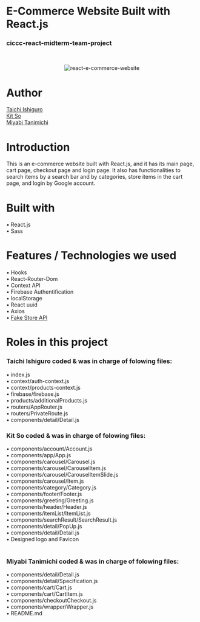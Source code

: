 # E-Commerce Website Built with React.js
### ciccc-react-midterm-team-project 
<br/>

<p align="center">
  <img src="https://user-images.githubusercontent.com/69213541/121105719-78882e80-c7b9-11eb-872f-ad9de9e35dba.gif" alt="react-e-commerce-website" /><br>
</p>


# Author
[Taichi Ishiguro](https://github.com/BlackStone8960) <br/>
[Kit So](https://github.com/Kit486759) <br/>
[Miyabi Tanimichi](https://github.com/miyabitanimchi)

# Introduction
This is an e-commerce website built with React.js, and it has its main page, cart page, checkout page and login page. It also has functionalities to search items by a search bar and by categories, store items in the cart page, and login by Google account. 

# Built with
• React.js <br/>
• Sass

# Features / Technologies we used
• Hooks <br/>
• React-Router-Dom <br/>
• Context API <br/>
• Firebase Authentification <br/>
• localStorage <br/>
• React uuid <br/>
• Axios <br/>
• [Fake Store API](https://fakestoreapi.com/)

# Roles in this project
### Taichi Ishiguro coded & was in charge of folowing files:
• index.js <br/>
• context/auth-context.js <br/>
• context/products-context.js <br/>
• firebase/firebase.js <br/>
• products/additionalProducts.js <br/>
• routers/AppRouter.js <br/>
• routers/PrivateRoute.js <br/>
• components/detail/Detail.js
<br/>
### Kit So coded & was in charge of folowing files:
• components/account/Account.js <br/>
• components/app/App.js <br/>
• components/carousel/Carousel.js <br/>
• components/carousel/CarouselItem.js <br/>
• components/carousel/CarouselItemSlide.js <br/>
• components/carousel/Item.js <br/>
• components/category/Category.js <br/>
• components/footer/Footer.js <br/>
• components/greeting/Greeting.js <br/>
• components/header/Header.js <br/>
• components/itemList/ItemList.js <br/>
• components/searchResult/SearchResult.js <br/>
• components/detail/PopUp.js <br/>
• components/detail/Detail.js <br/>
• Designed logo and Favicon  
<br/>
### <b>Miyabi Tanimichi</b> coded & was in charge of folowing files:
• components/detail/Detail.js <br/>
• components/detail/Specification.js <br/>
• components/cart/Cart.js <br/>
• components/cart/CartItem.js <br/>
• components/checkoutCheckout.js <br/>
• components/wrapper/Wrapper.js <br/>
• README.md




